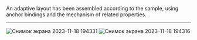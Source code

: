 An adaptive layout has been assembled according to the sample, using anchor bindings and the mechanism of related properties.
___
![Снимок экрана 2023-11-18 194331](https://github.com/Alexander-Domnenko/design/assets/91257943/be6afba1-68e6-4ed7-9192-4b5bc1b4a8fd)
![Снимок экрана 2023-11-18 194316](https://github.com/Alexander-Domnenko/design/assets/91257943/9f307683-cf9b-4f99-b91e-27a74f05e581)
